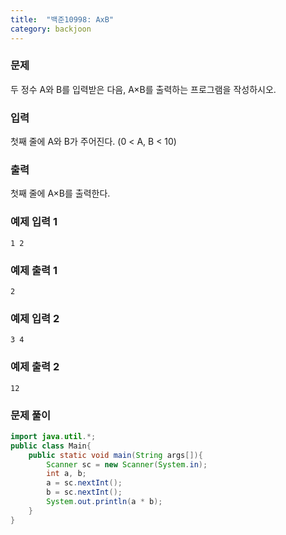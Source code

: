 ```yaml
---
title:  "백준10998: AxB"
category: backjoon
---
```




### 문제

두 정수 A와 B를 입력받은 다음, A×B를 출력하는 프로그램을 작성하시오.

### 입력

첫째 줄에 A와 B가 주어진다. (0 < A, B < 10)

### 출력

첫째 줄에 A×B를 출력한다.

### 예제 입력 1

```
1 2
```

### 예제 출력 1

```
2
```

### 예제 입력 2

```
3 4
```

### 예제 출력 2

```
12
```



### 문제 풀이

```java
import java.util.*;
public class Main{
	public static void main(String args[]){
		Scanner sc = new Scanner(System.in);
		int a, b;
		a = sc.nextInt();
		b = sc.nextInt();
		System.out.println(a * b);
	}
}
```
